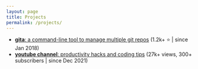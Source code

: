 ```yaml
---
layout: page
title: Projects
permalink: /projects/
---
```


- [**gita**: a command-line tool to manage multiple git repos](https://github.com/nosarthur/gita)
  (1.2k+ ⭐ | since Jan 2018)
- [**youtube channel**: productivity hacks and coding tips](https://www.youtube.com/@mentalflow)
  (27k+ views, 300+ subscribers | since Dec 2021)
